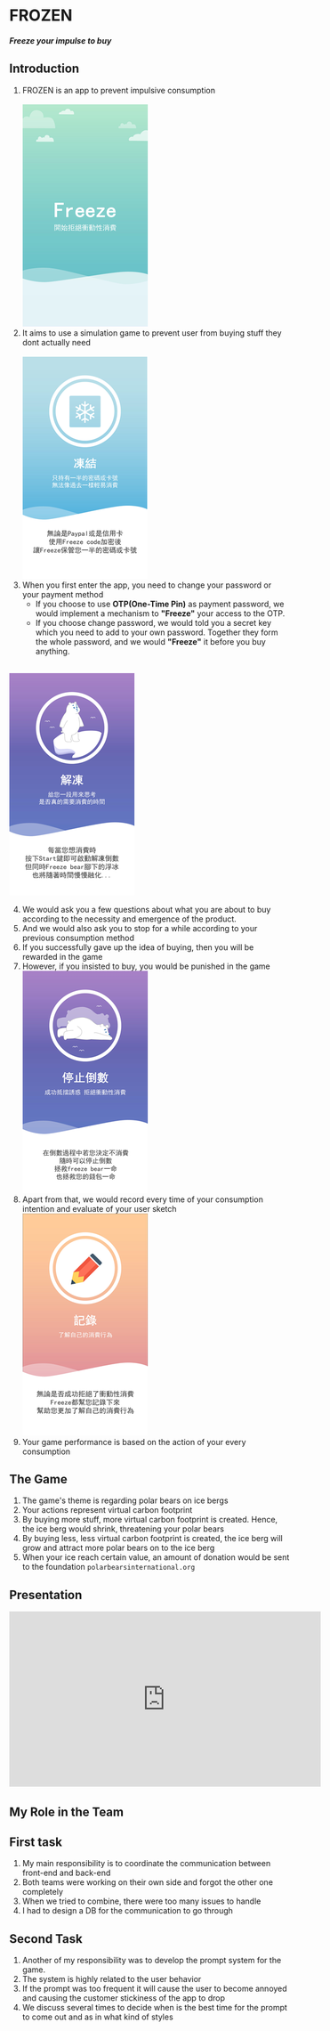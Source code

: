 # FROZEN

##### *Freeze your impulse to buy*

## Introduction
1. FROZEN is an app to prevent impulsive consumption<br>
<br>![](Pics/2021-01-19-00-21-46.png)<br>
2. It aims to use a simulation game to prevent user from buying stuff they dont actually need   
<br>![](Pics/2021-01-19-00-22-08.png)<br>
3. When you first enter the app, you need to change your password or your payment method
    - If you choose to use **OTP(One-Time Pin)** as payment password, we would implement a mechanism to **"Freeze"** your access to the OTP.
    - If you choose change password, we would told you a secret key which you need to add to your own password. Together they form the whole password, and we would **"Freeze"** it before you buy anything. 

<br>![](Pics/2021-01-19-00-22-39.png)<br>

4. We would ask you a few questions about what you are about to buy according to the necessity and emergence of the product.
5. And we would also ask you to stop for a while according to your previous consumption method
6. If you successfully gave up the idea of buying, then you will be rewarded in the game
7. However, if you insisted to buy, you would be punished in the game 
<br>![](Pics/2021-01-19-00-22-45.png)<br>
8. Apart from that, we would record every time of your consumption intention and evaluate of your user sketch 
<br>![](Pics/2021-01-19-00-21-14.png)<br>
9. Your game performance is based on the action of your every consumption

## The Game 
1. The game's theme is regarding polar bears on ice bergs
2. Your actions represent virtual carbon footprint 
3. By buying more stuff, more virtual carbon footprint is created. Hence, the ice berg would shrink, threatening your polar bears
4. By buying less, less virtual carbon footprint is created, the ice berg will grow and attract more polar bears on to the ice berg
5. When your ice reach certain value, an amount of donation would be sent to the foundation `polarbearsinternational.org`   

## Presentation
<iframe src="https://prezi.com/embed/-xk-5yjc41aw/" id="iframe_container" frameborder="0" webkitallowfullscreen="" mozallowfullscreen="" allowfullscreen="" allow="autoplay; fullscreen" height="315" width="560"></iframe>

## My Role in the Team
## First task
1. My main responsibility is to coordinate the communication between front-end and back-end
2. Both teams were working on their own side and forgot the other one completely
3. When we tried to combine, there were too many issues to handle
4. I had to design a DB for the communication to go through 

## Second Task
1. Another of my responsibility was to develop the prompt system for the game.
2. The system is highly related to the user behavior
3. If the prompt was too frequent it will cause the user to become annoyed and causing the customer stickiness of the app to drop
4. We discuss several times to decide when is the best time for the prompt to come out and as in what kind of styles
